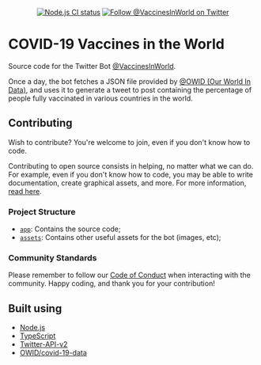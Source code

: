 <div align="center">
 
 [![Node.js CI status](https://github.com/DevLBD/vaccines-in-world/actions/workflows/node.js.yml/badge.svg)](https://github.com/DevLBD/vaccines-in-world/actions/workflows/node.js.yml)
 [![Follow @VaccinesInWorld on Twitter](https://img.shields.io/twitter/follow/VaccinesInWorld?style=social)](https://twitter.com/VaccinesInWorld)
 
</div>

# COVID-19 Vaccines in the World
Source code for the Twitter Bot [@VaccinesInWorld](https://twitter.com/VaccinesInWorld).

Once a day, the bot fetches a JSON file provided by [@OWID (Our World In Data)](https://github.com/owid), and uses it to generate a tweet to post containing the percentage of people fully vaccinated in various countries in the world.

## Contributing
Wish to contribute? You're welcome to join, even if you don't know how to code.

Contributing to open source consists in helping, no matter what we can do. For example, even if you don't know how to code, you may be able to write documentation, create graphical assets, and more. For more information, [read here](https://opensource.guide/how-to-contribute/).

### Project Structure
* [`app`](app): Contains the source code;
* [`assets`](assets): Contains other useful assets for the bot (images, etc);

### Community Standards
Please remember to follow our [Code of Conduct](https://github.com/DevLBD/vaccines-in-world/blob/dev/CODE_OF_CONDUCT.md) when interacting with the community. 
Happy coding, and thank you for your contribution!

## Built using
* [Node.js](nodejs.dev)
* [TypeScript](https://www.typescriptlang.org/)
* [Twitter-API-v2](https://github.com/plhery/node-twitter-api-v2)
* [OWID/covid-19-data](https://github.com/owid/covid-19-data)